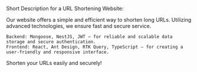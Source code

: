 Short Description for a URL Shortening Website:

Our website offers a simple and efficient way to shorten long URLs. Utilizing advanced technologies, we ensure fast and secure service.

    Backend: Mongoose, NestJS, JWT — for reliable and scalable data storage and secure authentication.
    Frontend: React, Ant Design, RTK Query, TypeScript — for creating a user-friendly and responsive interface.

Shorten your URLs easily and securely!
